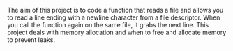 The aim of this project is to code a function that reads a file and allows you to read a line ending with a newline character from a file descriptor. 
When you call the function again on the same file, it grabs the next line. 
This project deals with memory allocation and when to free and allocate memory to prevent leaks.
